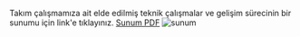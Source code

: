 Takım çalışmamıza ait elde edilmiş teknik çalışmalar ve gelişim sürecinin bir sunumu için link'e tıklayınız. 
                                          [Sunum PDF](sunum.pdf)
                                          ![sunum](https://denemedeneme111.my.canva.site/asd)
